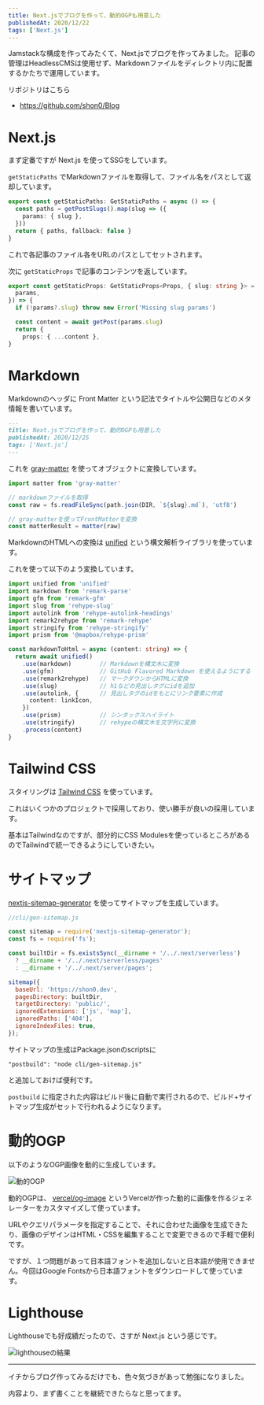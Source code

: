 ```yaml
---
title: Next.jsでブログを作って、動的OGPも用意した
publishedAt: 2020/12/22
tags: ['Next.js']
---
```


Jamstackな構成を作ってみたくて、Next.jsでブログを作ってみました。
記事の管理はHeadlessCMSは使用せず、Markdownファイルをディレクトリ内に配置するかたちで運用しています。

リポジトリはこちら

- https://github.com/shon0/Blog

# Next.js

まず定番ですが Next.js を使ってSSGをしています。

`getStaticPaths` でMarkdownファイルを取得して、ファイル名をパスとして返却しています。

```ts
export const getStaticPaths: GetStaticPaths = async () => {
  const paths = getPostSlugs().map(slug => ({
    params: { slug },
  }))
  return { paths, fallback: false }
}
```

これで各記事のファイル各をURLのパスとしてセットされます。

次に `getStaticProps` で記事のコンテンツを返しています。

```ts
export const getStaticProps: GetStaticProps<Props, { slug: string }> = async ({
  params,
}) => {
  if (!params?.slug) throw new Error('Missing slug params')

  const content = await getPost(params.slug)
  return {
    props: { ...content },
}
```

# Markdown

Markdownのヘッダに Front Matter という記法でタイトルや公開日などのメタ情報を書いています。

```md
---
title: Next.jsでブログを作って、動的OGPも用意した
publishedAt: 2020/12/25
tags: ['Next.js']
---
```
これを [gray-matter](https://github.com/jonschlinkert/gray-matter) を使ってオブジェクトに変換しています。

```ts
import matter from 'gray-matter'

// markdownファイルを取得
const raw = fs.readFileSync(path.join(DIR, `${slug}.md`), 'utf8')

// gray-matterを使ってFrontMatterを変換
const matterResult = matter(raw)
```

MarkdownのHTMLへの変換は [unified](https://github.com/unifiedjs/unified) という構文解析ライブラリを使っています。

これを使って以下のよう変換しています。

```ts
import unified from 'unified'
import markdown from 'remark-parse'
import gfm from 'remark-gfm'
import slug from 'rehype-slug'
import autolink from 'rehype-autolink-headings'
import remark2rehype from 'remark-rehype'
import stringify from 'rehype-stringify'
import prism from '@mapbox/rehype-prism'

const markdownToHtml = async (content: string) => {
  return await unified()
    .use(markdown)        // Markdownを構文木に変換
    .use(gfm)             // GitHub Flavored Markdown を使えるようにする
    .use(remark2rehype)   // マークダウンからHTMLに変換
    .use(slug)            // h1などの見出しタグにidを追加
    .use(autolink, {      // 見出しタグのidをもとにリンク要素に作成
      content: linkIcon,
    })
    .use(prism)           // シンタックスハイライト
    .use(stringify)       // rehypeの構文木を文字列に変換
    .process(content)
}
```

# Tailwind CSS

スタイリングは [Tailwind CSS](https://tailwindcss.com/) を使っています。

これはいくつかのプロジェクトで採用しており、使い勝手が良いの採用しています。

基本はTailwindなのですが、部分的にCSS Modulesを使っているところがあるのでTailwindで統一できるようにしていきたい。

# サイトマップ

[nextjs-sitemap-generator](https://github.com/IlusionDev/nextjs-sitemap-generator) を使ってサイトマップを生成しています。

```js
//cli/gen-sitemap.js

const sitemap = require('nextjs-sitemap-generator');
const fs = require('fs');

const builtDir = fs.existsSync(__dirname + '/../.next/serverless')
  ? __dirname + '/../.next/serverless/pages'
  : __dirname + '/../.next/server/pages';

sitemap({
  baseUrl: 'https://shon0.dev',
  pagesDirectory: builtDir,
  targetDirectory: 'public/',
  ignoredExtensions: ['js', 'map'],
  ignoredPaths: ['404'],
  ignoreIndexFiles: true,
});
```


サイトマップの生成はPackage.jsonのscriptsに 
```
"postbuild": "node cli/gen-sitemap.js"
```
と追加しておけば便利です。

`postbuild` に指定された内容はビルド後に自動で実行されるので、ビルド+サイトマップ生成がセットで行われるようになります。

# 動的OGP

以下のようなOGP画像を動的に生成しています。

![動的OGP](https://og-image.shon0.dev/Next.js%E3%81%A7%E3%83%96%E3%83%AD%E3%82%B0%E3%82%92%E4%BD%9C%E3%81%A3%E3%81%A6%E3%80%81%E5%8B%95%E7%9A%84OGP%E3%82%82%E7%94%A8%E6%84%8F%E3%81%97%E3%81%9F.png?theme=shon0.dev)

動的OGPは、 [vercel/og-image](https://github.com/vercel/og-image) というVercelが作った動的に画像を作るジェネレーターをカスタマイズして使っています。

URLやクエリパラメータを指定することで、それに合わせた画像を生成できたり、画像のデザインはHTML・CSSを編集することで変更できるので手軽で便利です。

ですが、１つ問題があって日本語フォントを追加しないと日本語が使用できません。今回はGoogle Fontsから日本語フォントをダウンロードして使っています。


# Lighthouse

Lighthouseでも好成績だったので、さすが Next.js という感じです。

![lighthouseの結果](/post/lighthouse-result.png)

---

イチからブログ作ってみるだけでも、色々気づきがあって勉強になりました。

内容より、まず書くことを継続できたらなと思ってます。
